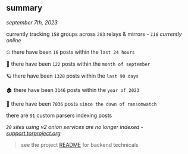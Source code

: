 
## summary
_september 7th, 2023_

currently tracking `158` groups across `283` relays & mirrors - _`116` currently online_

⏲ there have been `16` posts within the `last 24 hours`

🦈 there have been `122` posts within the `month of september`

🪐 there have been `1328` posts within the `last 90 days`

🏚 there have been `3146` posts within the `year of 2023`

🦕 there have been `7836` posts `since the dawn of ransomwatch`

there are `91` custom parsers indexing posts

_`20` sites using v2 onion services are no longer indexed - [support.torproject.org](https://support.torproject.org/onionservices/v2-deprecation/)_

> see the project [README](https://github.com/joshhighet/ransomwatch#ransomwatch--) for backend technicals

